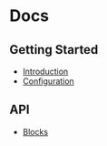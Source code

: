 # Docs

## Getting Started

- [Introduction](introduction/index.mdx)
- [Configuration](configuration/index.mdx)

## API

- [Blocks](blocks/index.mdx)

